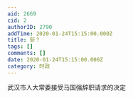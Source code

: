 ```yaml
---
aid: 2669
cid: 2
authorID: 2790
addTime: 2020-01-24T15:15:00.000Z
title: 斩？
tags: []
comments: []
date: 2020-01-24T15:15:00.000Z
category: 时政
---
```


武汉市人大常委接受马国强辞职请求的决定
